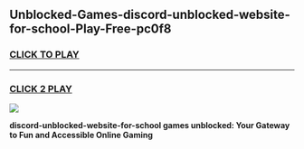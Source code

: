 
## Unblocked-Games-discord-unblocked-website-for-school-Play-Free-pc0f8
<h3>
<a href="https://premium76.site?title=discord-unblocked-website-for-school&ref=18A1">CLICK TO PLAY</a></h3>
<hr>

<h3>
<a href="https://premium76.site?title=discord-unblocked-website-for-school&ref=18A1">CLICK 2 PLAY</a>
  
</h3>

<a href="https://premium76.site?title=discord-unblocked-website-for-school&ref=18A1"><img src="https://clearcache.store/games.png"></a>


**discord-unblocked-website-for-school games unblocked: Your Gateway to Fun and Accessible Online Gaming**
